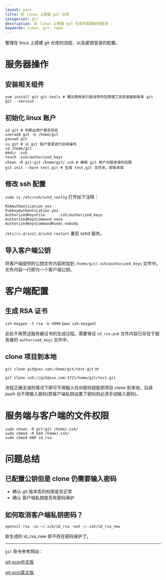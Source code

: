 ```yaml
---
layout: post
title: 在 linux 上搭建 git 仓库
categories: git
description: 在 linux 上搭建 git 仓库并配置秘钥登录
keywords: linux, git, repo
---
```


整理在 linux 上搭建 git 仓库的流程，以及密钥登录的配置。

# 服务器操作

## 安装相关组件

```shell
yum install git git-tools # 建议使用发行版自带的包管理工具安装最新版本 git
git --version
```

## 初始化 linux 账户

```shell
id git # 判断此用户是否存在
useradd git -b /home/git
passwd git
su git # 以 git 账户登录进行后续操作
cd /home/git
mkdir .ssh
touch .ssh/authorized_keys
chown -R git:git /home/git/.ssh # 确保 git 用户对版本库的权限
git init --bare test.git # 生成 test.git 文件夹，即版本库
```

## 修改 ssh 配置

`sudo vi /etc/ssh/sshd_config` 打开如下注释：

```shell
RSAAuthentication yes
PubkeyAuthentication yes
AuthorizedKeysFile      .ssh/authorized_keys
AuthorizedKeysCommand none
AuthorizedKeysCommandRunAs nobody
```

`/etc/rc.d/init.d/sshd restart` 重启 sshd 服务。

## 导入客户端公钥

将客户端提供的公钥文件内容附加到 `/home/git/.ssh/authorized_keys` 文件中。文件内容一行即为一个客户端公钥。

# 客户端配置

## 生成 RSA 证书

`ssh-keygen -t rsa -b 4096` (`man ssh-keygen`)

此处不再赘述服务器证书的生成过程。需要保证 `id_rsa.pub` 文件内容已存在于服务器的 `authorized_keys` 文件中。

## clone 项目到本地

`git clone git@xxx.com:/home/git/test.git` or

`git clone ssh://git@xxx.com:3721/home/git/test.git`

流程正确无误的情况下即可不用输入任何密码就能把项目 clone 到本地，后续 push 也不用输入密码(若客户端私钥设置了密码则必须手动输入密码)。

# 服务端与客户端的文件权限

```shell
sudo chown -R git:git /home/.ssh/
sudo chmod -R 644 /home/.ssh/
sudo chmod 600 id_rsa
```
# 问题总结

## 已配置公钥但是 clone 仍需要输入密码

- 确认 git 版本库的权限是否正常
- 确认 客户端私钥是否有密码保护

## 如何取消客户端私钥密码？

`openssl rsa -in ~/.ssh/id_rsa -out ~/.ssh/id_rsa_new`

新生成的 id_rsa_new 即不存在密码保护了。

---
`git` 命令参考网站：

[git-scm中文版](https://git-scm.com/book/zh/v2 "https://git-scm.com/book/zh/v2")

[git-scm英文版](https://git-scm.com/book/en/v2 "https://git-scm.com/book/en/v2")

